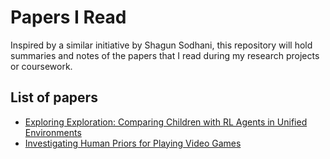 # Papers I Read

Inspired by a similar initiative by Shagun Sodhani, this repository will hold summaries and notes of the papers that I read during my research projects or coursework.

## List of papers

- [Exploring Exploration: Comparing Children with RL Agents in Unified Environments](notes/exploring-exploration.md)
- [Investigating Human Priors for Playing Video Games](notes/investigating-human-priors-for-playing-video-games.md)
